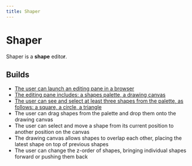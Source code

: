 ```yaml
---
title: Shaper
---
```


# Shaper

Shaper is a **shape** edito**r**.

## Builds

- [The user can launch an editing pane in a browser](builds/1)
- [The editing pane includes: a shapes palette, a drawing canvas](builds/2)
- [The user can see and select at least three shapes from the palette, as follows: a square, a circle, a triangle](builds/3)
- The user can drag shapes from the palette and drop them onto the drawing canvas
- The user can select and move a shape from its current position to another position on the canvas
- The drawing canvas allows shapes to overlap each other, placing the latest shape on top of previous shapes
- The user can change the z-order of shapes, bringing individual shapes forward or pushing them back
